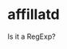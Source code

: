 affillatd
=========
<!doctype html>  
<html lang="en">  
<head>  
  <meta charset="utf-8">  
  <title>jQuery.type demo</title>  
  <script src="//code.jquery.com/jquery-1.10.2.js"></script>  
</head>  
<body>  
   
Is it a RegExp? <b></b>  
   
<script>  
$( "b" ).append( "" + jQuery.type( /test/ ) );  
</script>  
   
</body>  
</html>  

